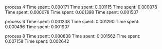 process 4
Time spent: 0.000171
Time spent: 0.001115
Time spent: 0.000078
Time spent: 0.000078
Time spent: 0.001398
Time spent: 0.001507

process 6
Time spent: 0.001238
Time spent: 0.001290
Time spent: 0.000496
Time spent: 0.001907

process 8
Time spent: 0.000838
Time spent: 0.001562
Time spent: 0.007158
Time spent: 0.002642
